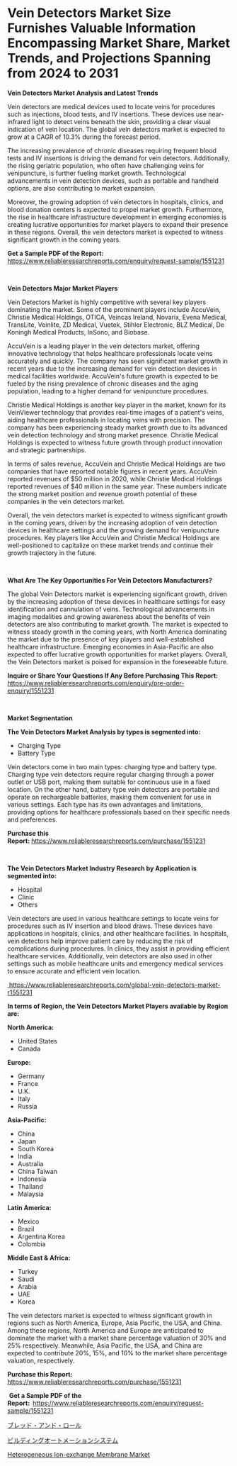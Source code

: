 <p><h1>Vein Detectors Market Size Furnishes Valuable Information Encompassing Market Share, Market Trends, and Projections Spanning from 2024 to 2031</h1></p><p><strong>Vein Detectors Market Analysis and Latest Trends</strong></p>
<p><p>Vein detectors are medical devices used to locate veins for procedures such as injections, blood tests, and IV insertions. These devices use near-infrared light to detect veins beneath the skin, providing a clear visual indication of vein location. The global vein detectors market is expected to grow at a CAGR of 10.3% during the forecast period.</p><p>The increasing prevalence of chronic diseases requiring frequent blood tests and IV insertions is driving the demand for vein detectors. Additionally, the rising geriatric population, who often have challenging veins for venipuncture, is further fueling market growth. Technological advancements in vein detection devices, such as portable and handheld options, are also contributing to market expansion.</p><p>Moreover, the growing adoption of vein detectors in hospitals, clinics, and blood donation centers is expected to propel market growth. Furthermore, the rise in healthcare infrastructure development in emerging economies is creating lucrative opportunities for market players to expand their presence in these regions. Overall, the vein detectors market is expected to witness significant growth in the coming years.</p></p>
<p><strong>Get a Sample PDF of the Report:&nbsp;</strong> <a href="https://www.reliableresearchreports.com/enquiry/request-sample/1551231">https://www.reliableresearchreports.com/enquiry/request-sample/1551231</a></p>
<p>&nbsp;</p>
<p><strong>Vein Detectors Major Market Players</strong></p>
<p><p>Vein Detectors Market is highly competitive with several key players dominating the market. Some of the prominent players include AccuVein, Christie Medical Holdings, OTICA, Veincas Ireland, Novarix, Evena Medical, TransLite, Veinlite, ZD Medical, Vuetek, Stihler Electronic, BLZ Medical, De Koningh Medical Products, InSono, and Biobase.</p><p>AccuVein is a leading player in the vein detectors market, offering innovative technology that helps healthcare professionals locate veins accurately and quickly. The company has seen significant market growth in recent years due to the increasing demand for vein detection devices in medical facilities worldwide. AccuVein's future growth is expected to be fueled by the rising prevalence of chronic diseases and the aging population, leading to a higher demand for venipuncture procedures.</p><p>Christie Medical Holdings is another key player in the market, known for its VeinViewer technology that provides real-time images of a patient's veins, aiding healthcare professionals in locating veins with precision. The company has been experiencing steady market growth due to its advanced vein detection technology and strong market presence. Christie Medical Holdings is expected to witness future growth through product innovation and strategic partnerships.</p><p>In terms of sales revenue, AccuVein and Christie Medical Holdings are two companies that have reported notable figures in recent years. AccuVein reported revenues of $50 million in 2020, while Christie Medical Holdings reported revenues of $40 million in the same year. These numbers indicate the strong market position and revenue growth potential of these companies in the vein detectors market.</p><p>Overall, the vein detectors market is expected to witness significant growth in the coming years, driven by the increasing adoption of vein detection devices in healthcare settings and the growing demand for venipuncture procedures. Key players like AccuVein and Christie Medical Holdings are well-positioned to capitalize on these market trends and continue their growth trajectory in the future.</p></p>
<p>&nbsp;</p>
<p><strong>What Are The Key Opportunities For Vein Detectors Manufacturers?</strong></p>
<p><p>The global Vein Detectors market is experiencing significant growth, driven by the increasing adoption of these devices in healthcare settings for easy identification and cannulation of veins. Technological advancements in imaging modalities and growing awareness about the benefits of vein detectors are also contributing to market growth. The market is expected to witness steady growth in the coming years, with North America dominating the market due to the presence of key players and well-established healthcare infrastructure. Emerging economies in Asia-Pacific are also expected to offer lucrative growth opportunities for market players. Overall, the Vein Detectors market is poised for expansion in the foreseeable future.</p></p>
<p><strong>Inquire or Share Your Questions If Any Before Purchasing This Report:</strong> <a href="https://www.reliableresearchreports.com/enquiry/pre-order-enquiry/1551231">https://www.reliableresearchreports.com/enquiry/pre-order-enquiry/1551231</a></p>
<p>&nbsp;</p>
<p><strong>Market Segmentation</strong></p>
<p><strong>The Vein Detectors Market Analysis by types is segmented into:</strong></p>
<p><ul><li>Charging Type</li><li>Battery Type</li></ul></p>
<p><p>Vein detectors come in two main types: charging type and battery type. Charging type vein detectors require regular charging through a power outlet or USB port, making them suitable for continuous use in a fixed location. On the other hand, battery type vein detectors are portable and operate on rechargeable batteries, making them convenient for use in various settings. Each type has its own advantages and limitations, providing options for healthcare professionals based on their specific needs and preferences.</p></p>
<p><strong>Purchase this Report:&nbsp;</strong><a href="https://www.reliableresearchreports.com/purchase/1551231">https://www.reliableresearchreports.com/purchase/1551231</a></p>
<p>&nbsp;</p>
<p><strong>The Vein Detectors Market Industry Research by Application is segmented into:</strong></p>
<p><ul><li>Hospital</li><li>Clinic</li><li>Others</li></ul></p>
<p><p>Vein detectors are used in various healthcare settings to locate veins for procedures such as IV insertion and blood draws. These devices have applications in hospitals, clinics, and other healthcare facilities. In hospitals, vein detectors help improve patient care by reducing the risk of complications during procedures. In clinics, they assist in providing efficient healthcare services. Additionally, vein detectors are also used in other settings such as mobile healthcare units and emergency medical services to ensure accurate and efficient vein location.</p></p>
<p><a href="https://www.reliableresearchreports.com/global-vein-detectors-market-r1551231">&nbsp;https://www.reliableresearchreports.com/global-vein-detectors-market-r1551231</a></p>
<p><strong>In terms of Region, the Vein Detectors Market Players available by Region are:</strong></p>
<p>
    <p> <strong> North America: </strong>
        <ul>
            <li>United States</li>
            <li>Canada</li>
        </ul>
        </p> 
    <p> <strong> Europe: </strong>
        <ul>
            <li>Germany</li>
            <li>France</li>
            <li>U.K.</li>
            <li>Italy</li>
            <li>Russia</li>
        </ul>
        </p> 
    <p> <strong> Asia-Pacific: </strong>
        <ul>
            <li>China</li>
            <li>Japan</li>
            <li>South Korea</li>
            <li>India</li>
            <li>Australia</li>
            <li>China Taiwan</li>
            <li>Indonesia</li>
            <li>Thailand</li>
            <li>Malaysia</li>
        </ul>
        </p> 
    <p> <strong> Latin America: </strong>
        <ul>
            <li>Mexico</li>
            <li>Brazil</li>
            <li>Argentina Korea</li>
            <li>Colombia</li>
        </ul>
        </p> 
    <p> <strong> Middle East & Africa: </strong>
        <ul>
            <li>Turkey</li>
            <li>Saudi</li>
            <li>Arabia</li>
            <li>UAE</li>
            <li>Korea</li>
        </ul>
    </p>
    </p>
<p><p>The vein detectors market is expected to witness significant growth in regions such as North America, Europe, Asia Pacific, the USA, and China. Among these regions, North America and Europe are anticipated to dominate the market with a market share percentage valuation of 30% and 25% respectively. Meanwhile, Asia Pacific, the USA, and China are expected to contribute 20%, 15%, and 10% to the market share percentage valuation, respectively.</p></p>
<p><strong>Purchase this Report: </strong><a href="https://www.reliableresearchreports.com/purchase/1551231">https://www.reliableresearchreports.com/purchase/1551231</a></p>
<p>&nbsp;<strong>Get a Sample PDF of the Report:&nbsp;&nbsp;</strong><a href="https://www.reliableresearchreports.com/enquiry/request-sample/1551231">https://www.reliableresearchreports.com/enquiry/request-sample/1551231</a></p>
<p><strong></strong></p>
<p><p><a href="https://github.com/hilmi-2a/Market-Research-Report-List-1/blob/main/191731548085.md">ブレッド・アンド・ロール</a></p><p><a href="https://github.com/Sophiaard2003/Market-Research-Report-List-1/blob/main/356646048086.md">ビルディングオートメーションシステム</a></p><p><a href="https://cute-banjo-8ca.notion.site/Decoding-Heterogeneous-Ion-exchange-Membrane-Market-Metrics-Market-Share-Trends-and-Growth-Patter-244316d466cb4e8b8b6b8231a10a2c87">Heterogeneous Ion-exchange Membrane Market</a></p></p>